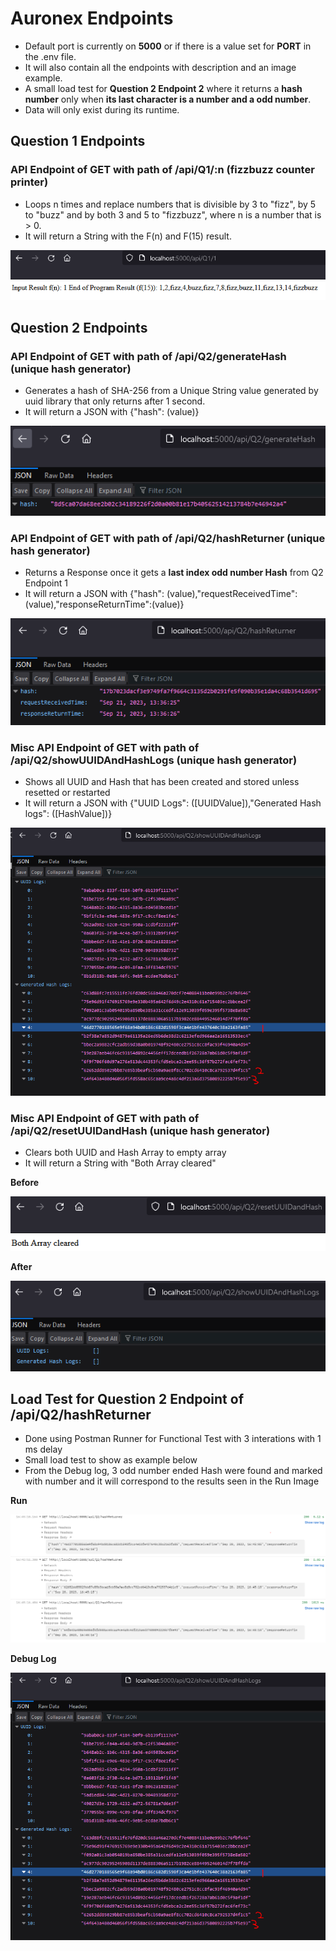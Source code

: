 # Auronex Endpoints

- Default port is currently on **5000** or if there is a value set for **PORT** in the .env file.
- It will also contain all the endpoints with description and an image example.
- A small load test for **Question 2 Endpoint 2** where it returns a **hash number** only when **its last character is a number and a odd number**.
- Data will only exist during its runtime.

## Question 1 Endpoints

### API Endpoint of **GET** with path of **/api/Q1/:n** (fizzbuzz counter printer)

- Loops n times and replace numbers that is divisible by 3 to "fizz", by 5 to "buzz" and by both 3 and 5 to "fizzbuzz", where n is a number that is > 0.
- It will return a String with the F(n) and F(15) result.

![Q1 Endpoint Example](./readmeImages/Q1_Endpoint.png)

## Question 2 Endpoints

### API Endpoint of **GET** with path of **/api/Q2/generateHash** (unique hash generator)

- Generates a hash of SHA-256 from a Unique String value generated by uuid library that only returns after 1 second.
- It will return a JSON with {"hash": (value)}

![Q2 Endpoint 1 Example](./readmeImages/Q2_Endpoint_1.png)

### API Endpoint of **GET** with path of **/api/Q2/hashReturner** (unique hash generator)

- Returns a Response once it gets a **last index odd number Hash** from Q2 Endpoint 1
- It will return a JSON with {"hash": (value),"requestReceivedTime":(value),"responseReturnTime":(value)}

![Q2 Endpoint 2 Example](./readmeImages/Q2_Endpoint_2.png)

### Misc API Endpoint of **GET** with path of **/api/Q2/showUUIDAndHashLogs** (unique hash generator)

- Shows all UUID and Hash that has been created and stored unless resetted or restarted
- It will return a JSON with {"UUID Logs": ([UUIDValue]),"Generated Hash logs": ([HashValue])}

![Show Logs Example](./readmeImages/load_test_debug.PNG)

### Misc API Endpoint of **GET** with path of **/api/Q2/resetUUIDandHash** (unique hash generator)

- Clears both UUID and Hash Array to empty array
- It will return a String with "Both Array cleared"

**Before**

![When Reset is run Example](./readmeImages/Reset_Run.png)

**After**

![After Reset View Log Example](./readmeImages/Reset_Run_After.png)

## Load Test for Question 2 Endpoint of **/api/Q2/hashReturner**

- Done using Postman Runner for Functional Test with 3 interations with 1 ms delay
- Small load test to show as example below
- From the Debug log, 3 odd number ended Hash were found and marked with number and it will correspond to the results seen in the Run Image

**Run**

![Load Test Runner Example](./readmeImages/load_test_example.PNG)

**Debug Log**

![Load Test Show Log Example](./readmeImages/load_test_debug.PNG)
